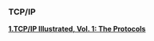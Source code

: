 ### **TCP/IP**  
 [**1.TCP/IP Illustrated, Vol. 1: The Protocols**](https://www.amazon.com/TCP-Illustrated-Vol-Addison-Wesley-Professional/dp/0201633469)
